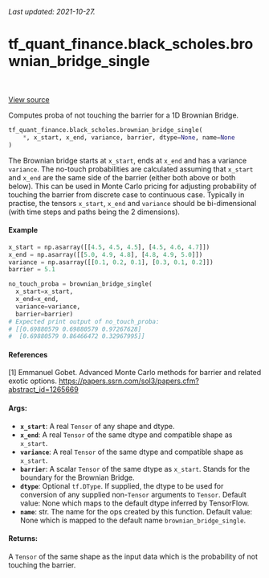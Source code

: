 <!--
This file is generated by a tool. Do not edit directly.
For open-source contributions the docs will be updated automatically.
-->

*Last updated: 2021-10-27.*

<div itemscope itemtype="http://developers.google.com/ReferenceObject">
<meta itemprop="name" content="tf_quant_finance.black_scholes.brownian_bridge_single" />
<meta itemprop="path" content="Stable" />
</div>

# tf_quant_finance.black_scholes.brownian_bridge_single

<!-- Insert buttons and diff -->

<table class="tfo-notebook-buttons tfo-api" align="left">
</table>

<a target="_blank" href="https://github.com/google/tf-quant-finance/blob/master/tf_quant_finance/black_scholes/brownian_bridge.py">View source</a>



Computes proba of not touching the barrier for a 1D Brownian Bridge.

```python
tf_quant_finance.black_scholes.brownian_bridge_single(
    *, x_start, x_end, variance, barrier, dtype=None, name=None
)
```



<!-- Placeholder for "Used in" -->

The Brownian bridge starts at `x_start`, ends at `x_end` and has a variance
`variance`. The no-touch probabilities are calculated assuming that `x_start`
and `x_end` are the same side of the barrier (either both above or both
below).
This can be used in Monte Carlo pricing for adjusting probability of
touching the barrier from discrete case to continuous case.
Typically in practise, the tensors `x_start`, `x_end` and `variance` should be
bi-dimensional (with time steps and paths being the 2 dimensions).

#### Example

```python
x_start = np.asarray([[4.5, 4.5, 4.5], [4.5, 4.6, 4.7]])
x_end = np.asarray([[5.0, 4.9, 4.8], [4.8, 4.9, 5.0]])
variance = np.asarray([[0.1, 0.2, 0.1], [0.3, 0.1, 0.2]])
barrier = 5.1

no_touch_proba = brownian_bridge_single(
  x_start=x_start,
  x_end=x_end,
  variance=variance,
  barrier=barrier)
# Expected print output of no_touch_proba:
# [[0.69880579 0.69880579 0.97267628]
#  [0.69880579 0.86466472 0.32967995]]
```

#### References

[1] Emmanuel Gobet. Advanced Monte Carlo methods for barrier and related
exotic options.
https://papers.ssrn.com/sol3/papers.cfm?abstract_id=1265669

#### Args:


* <b>`x_start`</b>: A real `Tensor` of any shape and dtype.
* <b>`x_end`</b>: A real `Tensor` of the same dtype and compatible shape as
  `x_start`.
* <b>`variance`</b>: A real `Tensor` of the same dtype and compatible shape as
  `x_start`.
* <b>`barrier`</b>: A scalar `Tensor` of the same dtype as `x_start`. Stands for the
  boundary for the Brownian Bridge.
* <b>`dtype`</b>: Optional `tf.DType`. If supplied, the dtype to be used for conversion
  of any supplied non-`Tensor` arguments to `Tensor`.
  Default value: None which maps to the default dtype inferred by
  TensorFlow.
* <b>`name`</b>: str. The name for the ops created by this function.
  Default value: None which is mapped to the default name
  `brownian_bridge_single`.


#### Returns:

A `Tensor` of the same shape as the input data which is the probability
of not touching the barrier.
